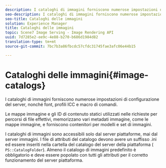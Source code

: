 ```yaml
---
description: I cataloghi di immagini forniscono numerose impostazioni di configurazione del server, nonché font, profili ICC e macro di comandi.
seo-description: I cataloghi di immagini forniscono numerose impostazioni di configurazione del server, nonché font, profili ICC e macro di comandi.
seo-title: Cataloghi delle immagini
solution: Experience Manager
title: Cataloghi delle immagini
topic: Scene7 Image Serving - Image Rendering API
uuid: 7d7285e2-ee9c-4e88-b270-b686d1984d82
translation-type: tm+mt
source-git-commit: 7bc7b3a86fbcdc57cfdc31745fae3afc06e44b15

---
```



# Cataloghi delle immagini{#image-catalogs}

I cataloghi di immagini forniscono numerose impostazioni di configurazione del server, nonché font, profili ICC e macro di comandi.

Le mappe immagine e gli ID di contenuto statici utilizzati nelle richieste per percorsi di file effettivi, memorizzano vari metadati immagine, come le mappe immagine, e forniscono contenitori per modelli e set di immagini.

I cataloghi di immagini sono accessibili solo dal server piattaforme, mai dal server immagini. I file di attributi del catalogo devono avere un suffisso .ini ed essere inseriti nella cartella del catalogo del server della piattaforma ( `PS::CatalogFolder`). Almeno il catalogo di immagini predefinito è obbligatorio e deve essere popolato con tutti gli attributi per il corretto funzionamento del server piattaforma.
